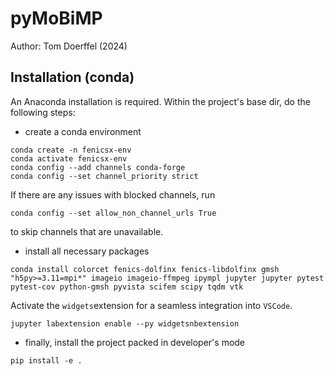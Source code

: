 # pyMoBiMP

Author: Tom Doerffel (2024)

## Installation (conda)

An Anaconda installation is required.
Within the project's base dir, do the following steps:

- create a conda environment
```{bash}
conda create -n fenicsx-env
conda activate fenicsx-env
conda config --add channels conda-forge
conda config --set channel_priority strict
```

If there are any issues with blocked channels, run

```{bash}
conda config --set allow_non_channel_urls True
```
to skip channels that are unavailable.

- install all necessary packages
```{bash}
conda install colorcet fenics-dolfinx fenics-libdolfinx gmsh "h5py>=3.11=mpi*" imageio imageio-ffmpeg ipympl jupyter jupyter pytest pytest-cov python-gmsh pyvista scifem scipy tqdm vtk
```

Activate the ```widgets```extension for a seamless integration into ```VSCode```.
```{bash}
jupyter labextension enable --py widgetsnbextension
````

- finally, install the project packed in developer's mode
```{bash}
pip install -e .
```